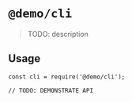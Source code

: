 # `@demo/cli`

> TODO: description

## Usage

```
const cli = require('@demo/cli');

// TODO: DEMONSTRATE API
```
